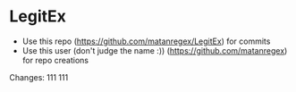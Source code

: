 # LegitEx

- Use this repo (https://github.com/matanregex/LegitEx) for commits
- Use this user (don't judge the name :)) (https://github.com/matanregex) for repo creations


Changes:
111
111
